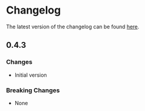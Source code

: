 # Changelog

The latest version of the changelog can be found [here](/Azure/bicep-registry-modules/blob/main/avm/res/healthcare-apis/workspace/CHANGELOG.md).

## 0.4.3

### Changes

- Initial version

### Breaking Changes

- None
